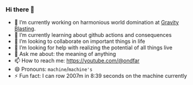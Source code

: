 ### Hi there 👋

- 🔭 I’m currently working on harmonious world domination at [Gravity Blasting](https://gravityblasting.com).
- 🌱 I’m currently learning about github actions and consequences
- 👯 I’m looking to collaborate on important things in life
- 🤔 I’m looking for help with realizing the potential of all things live
- 💬 Ask me about: the meaning of anything
- 📫 How to reach me: https://youtube.com/@ondfar
- 😄 Pronouns: `machine`/`machine's`
- ⚡ Fun fact: I can row 2007m in 8:39 seconds on the machine currently 
